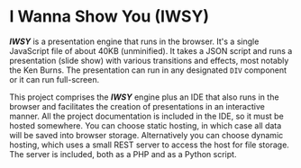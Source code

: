 # I Wanna Show You (IWSY)

_**IWSY**_ is a presentation engine that runs in the browser. It's a single JavaScript file of about 40KB (unminified). It takes a JSON script and runs a presentation (slide show) with various transitions and effects, most notably the Ken Burns. The presentation can run in any designated `DIV` component or it can run full-screen.

This project comprises the _**IWSY**_ engine plus an IDE that also runs in the browser and facilitates the creation of presentations in an interactive manner.  All the project documentation is included in the IDE, so it must be hosted somewhere. You can choose static hosting, in which case all data will be saved into browser storage. Alternatively you can choose dynamic hosting, which uses a small REST server to access the host for file storage. The server is included, both as a PHP and as a Python script.
